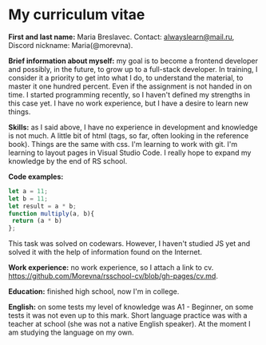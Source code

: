 # My curriculum vitae

**First and last name:** Maria Breslavec.
Contact: alwayslearn@mail.ru, Discord nickname: Maria(@morevna).

**Brief information about myself:** my goal is to become a frontend developer and possibly, in the future, to grow up to a full-stack developer. In training, I consider it a priority to get into what I do, to understand the material, to master it one hundred percent. Even if the assignment is not handed in on time. I started programming recently, so I haven't defined my strengths in this case yet. I have no work experience, but I have a desire to learn new things.

**Skills:** as I said above, I have no experience in development and knowledge is not much. A little bit of html (tags, so far, often looking in the reference book). Things are the same with css. I'm learning to work with git. I'm learning to layout pages in Visual Studio Code. I really hope to expand my knowledge by the end of RS school.

**Code examples:**
```javascript
let a = 11;
let b = 11;
let result = a * b;
function multiply(a, b){
 return (a * b)
};
```

This task was solved on codewars. However, I haven't studied JS yet and solved it with the help of information found on the Internet.

**Work experience:** no work experience, so I attach a link to cv. https://github.com/Morevna/rsschool-cv/blob/gh-pages/cv.md.

**Education:** finished high school, now I'm in college.

**English:** on some tests my level of knowledge was A1 - Beginner, on some tests it was not even up to this mark. Short language practice was with a teacher at school (she was not a native English speaker). At the moment I am studying the language on my own.
